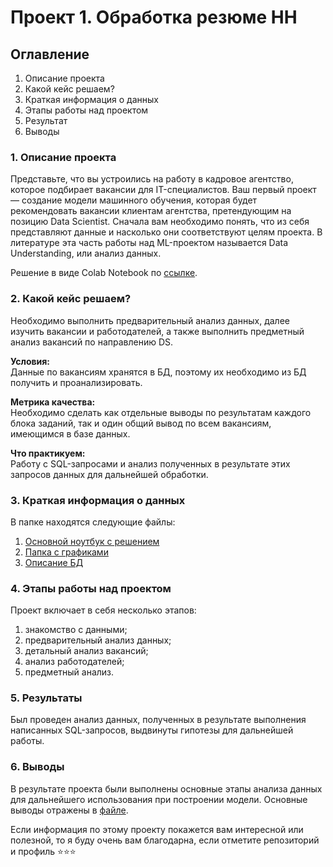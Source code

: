 # Проект 1. Обработка резюме HH

## Оглавление  
1. Описание проекта
2. Какой кейс решаем?
3. Краткая информация о данных
4. Этапы работы над проектом
5. Результат
6. Выводы

### 1. Описание проекта    
Представьте, что вы устроились на работу в кадровое агентство, которое подбирает вакансии для IT-специалистов. Ваш первый проект — создание модели машинного обучения, которая будет рекомендовать вакансии клиентам агентства, претендующим на позицию Data Scientist. Сначала вам необходимо понять, что из себя представляют данные и насколько они соответствуют целям проекта. В литературе эта часть работы над ML-проектом называется Data Understanding, или анализ данных.

Решение в виде Colab Notebook по [ссылке](https://drive.google.com/file/d/1AHtm-8NKc2QJjIZaO2vgtCqVrgnOGUDs/view?usp=drive_link).


### 2. Какой кейс решаем? 

Необходимо выполнить предварительный анализ данных, далее изучить вакансии и работодателей, а также выполнить предметный анализ вакансий по направлению DS.

**Условия:**  
Данные по вакансиям хранятся в БД, поэтому их необходимо из БД получить и проанализировать.

**Метрика качества:**     
Необходимо сделать как отдельные выводы по результатам каждого блока заданий, так и один общий вывод по всем вакансиям, имеющимся в базе данных.

**Что практикуем:**     
Работу с SQL-запросами и анализ полученных в результате этих запросов данных для дальнейшей обработки.

### 3. Краткая информация о данных
В папке находятся следующие файлы:
1) [Основной ноутбук с решением](https://github.com/Daria26g/SF-HW/blob/main/Project_2/Project_2_SQL_resume.ipynb)
2) [Папка с графиками](https://github.com/Daria26g/SF-HW/tree/main/Project_2/plotly)
3) [Описание БД](https://github.com/Daria26g/SF-HW/blob/main/Project_2/description_DB.docx)

### 4. Этапы работы над проектом  
Проект включает в себя несколько этапов:
1) знакомство с данными;
2) предварительный анализ данных;
3) детальный анализ вакансий;
4) анализ работодателей;
5) предметный анализ.

### 5. Результаты  
Был проведен анализ данных, полученных в результате выполнения написанных SQL-запросов, выдвинуты гипотезы для дальнейшей работы.

### 6. Выводы  
В результате проекта были выполнены основные этапы анализа данных для дальнейшего использования при построении модели.
Основные выводы отражены в [файле](https://github.com/Daria26g/SF-HW/blob/main/Project_2/Project_2_SQL_resume.ipynb).



Если информация по этому проекту покажется вам интересной или полезной, то я буду очень вам благодарна, если отметите репозиторий и профиль ⭐️⭐️⭐️